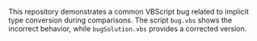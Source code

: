 This repository demonstrates a common VBScript bug related to implicit type conversion during comparisons. The script `bug.vbs` shows the incorrect behavior, while `bugSolution.vbs` provides a corrected version.